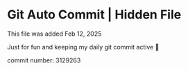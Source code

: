 # Git Auto Commit | Hidden File

This file was added Feb 12, 2025

Just for fun and keeping my daily git commit active 🤪

commit number: 3129263
